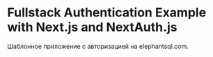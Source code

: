 # Fullstack Authentication Example with Next.js and NextAuth.js

Шаблонное приложение с авторизацией на elephantsql.com.
